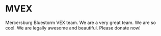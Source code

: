 # MVEX
Mercersburg Bluestorm VEX team.
We are a very great team.
We are so cool.
We are legally awesome and beautiful.
Please donate now!

